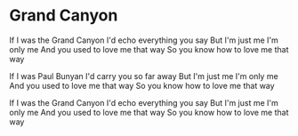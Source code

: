 # Grand Canyon

If I was the Grand Canyon
I'd echo everything you say
But I'm just me
I'm only me
And you used to love me that way
So you know how to love me that way

If I was Paul Bunyan
I'd carry you so far away
But I'm just me
I'm only me
And you used to love me that way
So you know how to love me that way

If I was the Grand Canyon
I'd echo everything you say
But I'm just me
I'm only me
And you used to love me that way
So you know how to love me that way
